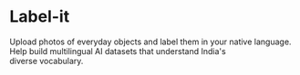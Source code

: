 # Label-it
Upload photos of everyday objects and label them in your native language. Help build multilingual AI datasets that understand India's diverse vocabulary.
